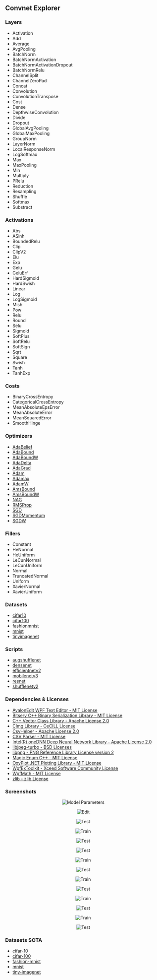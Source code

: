## Convnet Explorer

### Layers
* Activation
* Add
* Average
* AvgPooling
* BatchNorm
* BatchNormActivation
* BatchNormActivationDropout
* BatchNormRelu
* ChannelSplit
* ChannelZeroPad
* Concat
* Convolution
* ConvolutionTranspose
* Cost
* Dense
* DepthwiseConvolution
* Divide
* Dropout
* GlobalAvgPooling
* GlobalMaxPooling
* GroupNorm
* LayerNorm
* LocalResponseNorm
* LogSoftmax
* Max
* MaxPooling
* Min
* Multiply
* PRelu
* Reduction
* Resampling
* Shuffle
* Softmax
* Substract

### Activations
* Abs
* ASinh
* BoundedRelu
* Clip
* ClipV2
* Elu
* Exp
* Gelu
* GeluErf
* HardSigmoid
* HardSwish
* Linear
* Log
* LogSigmoid
* Mish
* Pow
* Relu
* Round
* Selu
* Sigmoid
* SoftPlus
* SoftRelu
* SoftSign
* Sqrt
* Square
* Swish
* Tanh
* TanhExp

### Costs
* BinaryCrossEntropy
* CategoricalCrossEntropy
* MeanAbsoluteEpsError
* MeanAbsoluteError
* MeanSquaredError
* SmoothHinge

### Optimizers
* [AdaBelief](https://arxiv.org/pdf/2010.07468)
* [AdaBound](https://arxiv.org/abs/1902.09843)
* [AdaBoundW](https://arxiv.org/abs/1902.09843)
* [AdaDelta](https://arxiv.org/pdf/1609.04747.pdf)
* [AdaGrad](https://arxiv.org/pdf/1609.04747.pdf)
* [Adam](https://arxiv.org/abs/1412.6980)
* [Adamax](https://arxiv.org/pdf/1609.04747.pdf)
* [AdamW](https://arxiv.org/abs/1711.05101)
* [AmsBound](https://arxiv.org/abs/1902.09843)
* [AmsBoundW](https://arxiv.org/abs/1902.09843)
* [NAG](https://arxiv.org/abs/1607.01981)
* [RMSProp](https://arxiv.org/pdf/1609.04747.pdf)
* [SGD](https://arxiv.org/pdf/1609.04747.pdf)
* [SGDMomentum](https://arxiv.org/pdf/1609.04747.pdf)
* [SGDW](https://arxiv.org/abs/1711.05101)

### Fillers
* Constant
* HeNormal
* HeUniform
* LeCunNormal
* LeCunUniform
* Normal
* TruncatedNormal
* Uniform
* XavierNormal
* XavierUniform

### Datasets
* [cifar10](https://www.cs.toronto.edu/~kriz/cifar.html)
* [cifar100](https://www.cs.toronto.edu/~kriz/cifar.html)
* [fashionmnist](https://github.com/zalandoresearch/fashion-mnist)
* [mnist](http://yann.lecun.com/exdb/mnist)
* [tinyimagenet](http://cs231n.stanford.edu/reports/2017/pdfs/930.pdf)

### Scripts
* [augshufflenet](https://arxiv.org/abs/2203.06589)
* [densenet](https://arxiv.org/abs/1608.06993)
* [efficientnetv2](https://arxiv.org/abs/2104.00298)
* [mobilenetv3](https://arxiv.org/abs/1905.02244)
* [resnet](https://arxiv.org/abs/1605.07146)
* [shufflenetv2](https://arxiv.org/abs/1807.11164)

### Dependencies & Licenses
* [AvalonEdit WPF Text Editor - MIT License](https://github.com/icsharpcode/AvalonEdit)
* [Bitsery C++ Binary Serialization Library - MIT License](https://github.com/fraillt/bitsery)
* [C++ Vector Class Library - Apache License 2.0](https://github.com/vectorclass)
* [CImg Library - CeCILL License](https://github.com/dtschump/CImg)
* [CsvHelper - Apache License 2.0](https://github.com/joshclose/csvhelper)
* [CSV Parser - MIT License](https://github.com/vincentlaucsb/csv-parser)
* [Intel(R) oneDNN Deep Neural Network Library - Apache License 2.0](https://github.com/oneapi-src/oneDNN)
* [libjpeg-turbo - BSD Licenses](https://github.com/libjpeg-turbo/libjpeg-turbo)
* [libpng - PNG Reference Library License version 2](https://github.com/glennrp/libpng)
* [Magic Enum C++ - MIT License](https://github.com/Neargye/magic_enum)
* [OxyPlot .NET Plotting Library - MIT License](https://github.com/oxyplot/oxyplot)
* [WpfExToolkit - Xceed Software Community License](https://github.com/dotnetprojects/WpfExtendedToolkit)
* [WpfMath - MIT License](https://github.com/ForNeVeR/wpf-math)
* [zlib - zlib License](https://github.com/madler/zlib)

### Screenshots
<p align="center"><img src="https://github.com/proxualli/convnet/blob/main/doc/model_parameters_cifar10.png" alt="Model Parameters" title="Model Parameters"/></p>
<p align="center"><img src="https://github.com/proxualli/convnet/blob/main/doc/convnet_edit_cifar10.png" alt="Edit" title="Edit"/></p>
<p align="center"><img src="https://github.com/proxualli/convnet/blob/main/doc/train_parameters_cifar10.png" alt="Test" title="Train Parameters"/></p>
<p align="center"><img src="https://github.com/proxualli/convnet/blob/main/doc/convnet_train_cifar10.png" alt="Train" title="Train"/></p>
<p align="center"><img src="https://github.com/proxualli/convnet/blob/main/doc/test_parameters_cifar10.png" alt="Test" title="Test Parameters"/></p>
<p align="center"><img src="https://github.com/proxualli/convnet/blob/main/doc/convnet_test_cifar10.png" alt="Test" title="Test"/></p>
<p align="center"><img src="https://github.com/proxualli/convnet/blob/main/doc/convnet_train_cifar100.png" alt="Train" title="Train"/></p>
<p align="center"><img src="https://github.com/proxualli/convnet/blob/main/doc/convnet_test_cifar100.png" alt="Test" title="Test"/></p>
<p align="center"><img src="https://github.com/proxualli/convnet/blob/main/doc/convnet_train_fashionmnist.png" alt="Train" title="Train"/></p>
<p align="center"><img src="https://github.com/proxualli/convnet/blob/main/doc/convnet_test_fashionmnist.png" alt="Test" title="Test"/></p>
<p align="center"><img src="https://github.com/proxualli/convnet/blob/main/doc/convnet_train_mnist.png" alt="Train" title="Train"/></p>
<p align="center"><img src="https://github.com/proxualli/convnet/blob/main/doc/convnet_test_mnist.png" alt="Test" title="Test"/></p>
<p align="center"><img src="https://github.com/proxualli/convnet/blob/main/doc/convnet_train_tinyimagenet.png" alt="Train" title="Train"/></p>
<p align="center"><img src="https://github.com/proxualli/convnet/blob/main/doc/convnet_test_tinyimagenet.png" alt="Test" title="Test"/></p>

### Datasets SOTA
* [cifar-10](https://paperswithcode.com/sota/image-classification-on-cifar-10)
* [cifar-100](https://paperswithcode.com/sota/image-classification-on-cifar-100)
* [fashion-mnist](https://paperswithcode.com/sota/image-classification-on-fashion-mnist)
* [mnist](https://paperswithcode.com/sota/image-classification-on-mnist)
* [tiny-imagenet](https://paperswithcode.com/sota/image-classification-on-tiny-imagenet-1)